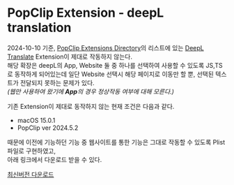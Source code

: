 # PopClip Extension - deepL translation

2024-10-10 기준, [PopClip Extensions Directory](https://www.popclip.app/extensions/)의 리스트에 있는 [DeepL Translate](https://www.deepl.com/en/translator) Extension이 제대로 작동하지 않는다.  
해당 확장은 deepL의 App, Website 둘 중 하나를 선택하여 사용할 수 있도록 JS,TS로 동작하게 되어있는데 일단 Website 선택시 해당 페이지로 이동만 할 뿐, 선택된 텍스트가 전달되지 못하는 문제가 있다.    
*(웹만 사용하여 왔기에 **App**의 경우 정상작동 여부에 대해 모른다.)*

기존 Extension이 제대로 동작하지 않는 현재 조건은 다음과 같다. 
- macOS 15.0.1
- PopClip ver 2024.5.2

때문에 이전에 기능하던 기능 중 웹사이트를 통한 기능은 그대로 작동할 수 있도록 Plist파일로 구현하였고,  
아래 링크에서 다운로드 받을 수 있다.

[최신버전 다운로드](https://github.com/inchanS/popclip-deepL-webTranslation/releases/latest)

